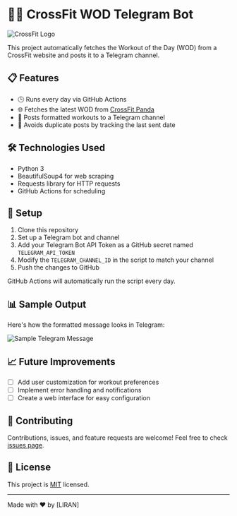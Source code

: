 # 🏋️‍♂️ CrossFit WOD Telegram Bot

![CrossFit Logo](https://www.kisacoresearch.com/sites/default/files/logos/crossfit-llc-logo.png)

This project automatically fetches the Workout of the Day (WOD) from a CrossFit website and posts it to a Telegram channel.

## 📋 Features

- 🕒 Runs every day via GitHub Actions
- 🌐 Fetches the latest WOD from [CrossFit Panda](https://wods.crossfitpanda.com/)
- 📱 Posts formatted workouts to a Telegram channel
- 🔄 Avoids duplicate posts by tracking the last sent date

## 🛠️ Technologies Used

- Python 3
- BeautifulSoup4 for web scraping
- Requests library for HTTP requests
- GitHub Actions for scheduling

## 🚀 Setup

1. Clone this repository
2. Set up a Telegram bot and channel
3. Add your Telegram Bot API Token as a GitHub secret named `TELEGRAM_API_TOKEN`
4. Modify the `TELEGRAM_CHANNEL_ID` in the script to match your channel
5. Push the changes to GitHub

GitHub Actions will automatically run the script every day.

## 📊 Sample Output

Here's how the formatted message looks in Telegram:

![Sample Telegram Message](https://imgur.com/a/8APatM8.png)

## 📈 Future Improvements

- [ ] Add user customization for workout preferences
- [ ] Implement error handling and notifications
- [ ] Create a web interface for easy configuration

## 🤝 Contributing

Contributions, issues, and feature requests are welcome! Feel free to check [issues page](https://github.com/yourusername/your-repo-name/issues).

## 📜 License

This project is [MIT](https://choosealicense.com/licenses/mit/) licensed.

---

Made with ❤️ by [LIRAN]
